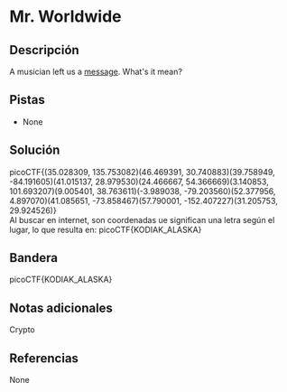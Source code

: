 # Mr. Worldwide

## Descripción
A musician left us a [message](https://jupiter.challenges.picoctf.org/static/d5570d48262dbba2a31f2a940409ad9d/message.txt). What's it mean?

## Pistas
- None

## Solución
picoCTF{(35.028309, 135.753082)(46.469391, 30.740883)(39.758949, -84.191605)(41.015137, 28.979530)(24.466667, 54.366669)(3.140853, 101.693207)(9.005401, 38.763611)(-3.989038, -79.203560)(52.377956, 4.897070)(41.085651, -73.858467)(57.790001, -152.407227)(31.205753, 29.924526)}    
Al buscar en internet, son coordenadas ue significan una letra según el lugar, lo que resulta en: picoCTF{KODIAK_ALASKA}

## Bandera
picoCTF{KODIAK_ALASKA}

## Notas adicionales
Crypto

## Referencias
None